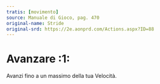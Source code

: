 ```yaml
---
tratis: [movimento]
source: Manuale di Gioco, pag. 470
original-name: Stride
original-srd: https://2e.aonprd.com/Actions.aspx?ID=88
---
```


# Avanzare :1:

Avanzi fino a un massimo della tua Velocità.
